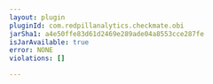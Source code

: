 ```yaml
---
layout: plugin
pluginId: com.redpillanalytics.checkmate.obi
jarSha1: a4e50ffe83d61d2469e289ade04a8553cce287fe
isJarAvailable: true
error: NONE
violations: []

---
```

